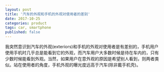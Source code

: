 ```yaml
---
layout: post
title: '汽车的外观和手机的外观对使用者的差别'
date: 2017-10-25
categories: product
tags: car, smartphone
published: false
---
```


我突然意识到汽车的外观(exteriors)和手机的外观对使用者是有差别的，手机用户使用手机时几乎总是能看到它的外观，而汽车用户大多数时候是待在车内的，只有少数时候能看到外观。当然，如果用户在意外观的原因是希望别人看到，则两者类似。站在使用者的角度，手机外观的曝光度远高于汽车(除非戴手机壳)。

